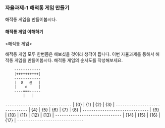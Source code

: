### 자율과제-1 해적통 게임 만들기

해적통 게임을 만들어봅시다.

#### 해적통 게임 이해하기

<해적통 게임>

해적통 게임 모두 한번쯤은 해보셨을 것이라 생각이 듭니다. 이번 자율과제를 통해서 해적통 게임을 만들어봅시다.
해적통 게임의 순서도를 작성해보세요.

        ------------
        |++++++++++|
        ------------
        |  0   @   |
        |    o     |
        ----===-----
            |   |

`------------------------------`
| {0} | {1} | {2} | {3} |
`------------------------------`
| {4} | {5} | {6} | {7} | {8} |
`------------------------------`
| {9} | {10} | {11} | {12} | {13} |
`------------------------------`
| {14} | {15} | {16} | {17} |
`------------------------------`
